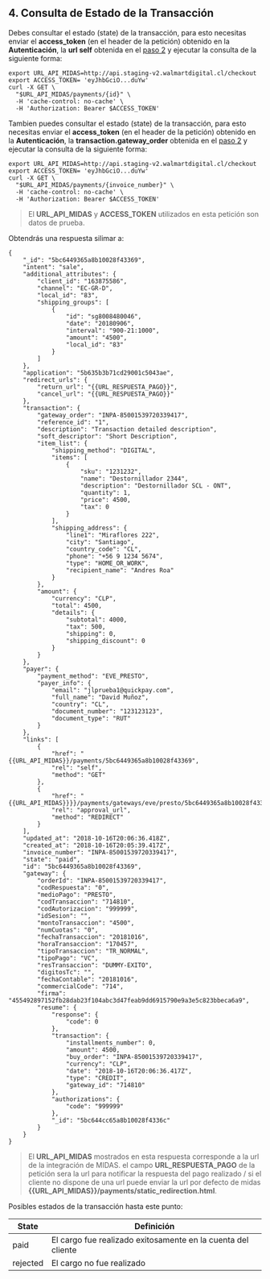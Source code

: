 ## 4. Consulta de Estado de la Transacción

Debes consultar el estado (state) de la transacción, para esto necesitas enviar el **access_token** (en el header de la petición) obtenido en la **Autenticación**, la **url self** obtenida en el [paso 2](intencion-de-pago-wp.md) y ejecutar la consulta de la siguiente forma:

```
export URL_API_MIDAS=http://api.staging-v2.walmartdigital.cl/checkout
export ACCESS_TOKEN= 'eyJhbGciO...duYw'
curl -X GET \
  "$URL_API_MIDAS/payments/{id}" \
  -H 'cache-control: no-cache' \
  -H 'Authorization: Bearer $ACCESS_TOKEN'
```

Tambien puedes consultar el estado (state) de la transacción, para esto necesitas enviar el **access_token** (en el header de la petición) obtenido en la **Autenticación**, la **transaction.gateway_order** obtenida en el [paso 2](intencion-de-pago-wp.md) y ejecutar la consulta de la siguiente forma:

```
export URL_API_MIDAS=http://api.staging-v2.walmartdigital.cl/checkout
export ACCESS_TOKEN= 'eyJhbGciO...duYw'
curl -X GET \
  "$URL_API_MIDAS/payments/{invoice_number}" \
  -H 'cache-control: no-cache' \
  -H 'Authorization: Bearer $ACCESS_TOKEN'
```

> El **URL_API_MIDAS** y **ACCESS_TOKEN** utilizados en esta petición son datos de prueba.


Obtendrás una respuesta silimar a:

```
{
    "_id": "5bc6449365a8b10028f43369",
    "intent": "sale",
    "additional_attributes": {
        "client_id": "163875586",
        "channel": "EC-GR-D",
        "local_id": "83",
        "shipping_groups": [
            {
                "id": "sg8008480046",
                "date": "20180906",
                "interval": "900-21:1000",
                "amount": "4500",
                "local_id": "83"
            }
        ]
    },
    "application": "5b635b3b71cd29001c5043ae",
    "redirect_urls": {
        "return_url": "{{URL_RESPUESTA_PAGO}}",
        "cancel_url": "{{URL_RESPUESTA_PAGO}}"
    },
    "transaction": {
        "gateway_order": "INPA-85001539720339417",
        "reference_id": "1",
        "description": "Transaction detailed description",
        "soft_descriptor": "Short Description",
        "item_list": {
            "shipping_method": "DIGITAL",
            "items": [
                {
                    "sku": "1231232",
                    "name": "Destornillador 2344",
                    "description": "Destornillador SCL - ONT",
                    "quantity": 1,
                    "price": 4500,
                    "tax": 0
                }
            ],
            "shipping_address": {
                "line1": "Miraflores 222",
                "city": "Santiago",
                "country_code": "CL",
                "phone": "+56 9 1234 5674",
                "type": "HOME_OR_WORK",
                "recipient_name": "Andres Roa"
            }
        },
        "amount": {
            "currency": "CLP",
            "total": 4500,
            "details": {
                "subtotal": 4000,
                "tax": 500,
                "shipping": 0,
                "shipping_discount": 0
            }
        }
    },
    "payer": {
        "payment_method": "EVE_PRESTO",
        "payer_info": {
            "email": "jlprueba1@quickpay.com",
            "full_name": "David Muñoz",
            "country": "CL",
            "document_number": "123123123",
            "document_type": "RUT"
        }
    },
    "links": [
        {
            "href": "{{URL_API_MIDAS}}/payments/5bc6449365a8b10028f43369",
            "rel": "self",
            "method": "GET"
        },
        {
            "href": "{{URL_API_MIDAS}}}}/payments/gateways/eve/presto/5bc6449365a8b10028f43369/pay",
            "rel": "approval_url",
            "method": "REDIRECT"
        }
    ],
    "updated_at": "2018-10-16T20:06:36.418Z",
    "created_at": "2018-10-16T20:05:39.417Z",
    "invoice_number": "INPA-85001539720339417",
    "state": "paid",
    "id": "5bc6449365a8b10028f43369",
    "gateway": {
        "orderId": "INPA-85001539720339417",
        "codRespuesta": "0",
        "medioPago": "PRESTO",
        "codTransaccion": "714810",
        "codAutorizacion": "999999",
        "idSesion": "",
        "montoTransaccion": "4500",
        "numCuotas": "0",
        "fechaTransaccion": "20181016",
        "horaTransaccion": "170457",
        "tipoTransaccion": "TR_NORMAL",
        "tipoPago": "VC",
        "resTransaccion": "DUMMY-EXITO",
        "digitosTc": "",
        "fechaContable": "20181016",
        "commercialCode": "714",
        "firma": "455492897152fb28dab23f104abc3d47feab9dd6915790e9a3e5c823bbeca6a9",
        "resume": {
            "response": {
                "code": 0
            },
            "transaction": {
                "installments_number": 0,
                "amount": 4500,
                "buy_order": "INPA-85001539720339417",
                "currency": "CLP",
                "date": "2018-10-16T20:06:36.417Z",
                "type": "CREDIT",
                "gateway_id": "714810"
            },
            "authorizations": {
                "code": "999999"
            },
            "_id": "5bc644cc65a8b10028f4336c"
        }
    }
}
```

> El **URL_API_MIDAS** mostrados en esta respuesta corresponde a la url de la integración de MIDAS.
> el campo **URL_RESPUESTA_PAGO** de la petición sera la url para notificar la respuesta del pago realizado / si el cliente no dispone de una url puede enviar la url por defecto de midas **{{URL_API_MIDAS}}/payments/static_redirection.html**.

Posibles estados de la transacción hasta este punto:
  
| State    | Definición                               |
| -------- | ---------------------------------------- |
| paid     | El cargo fue realizado exitosamente en la cuenta del cliente |
| rejected | El cargo no fue realizado |



